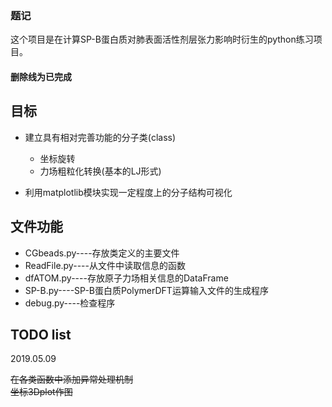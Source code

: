 ### 题记
这个项目是在计算SP-B蛋白质对肺表面活性剂层张力影响时衍生的python练习项目。
#### 删除线为已完成

## 目标
* 建立具有相对完善功能的分子类(class)
    * 坐标旋转
    * 力场粗粒化转换(基本的LJ形式)

* 利用matplotlib模块实现一定程度上的分子结构可视化

## 文件功能
* CGbeads.py----存放类定义的主要文件
* ReadFile.py----从文件中读取信息的函数
* dfATOM.py----存放原子力场相关信息的DataFrame
* SP-B.py----SP-B蛋白质PolymerDFT运算输入文件的生成程序
* debug.py----检查程序

## TODO list
2019.05.09

~~在各类函数中添加异常处理机制~~  
~~坐标3Dplot作图~~